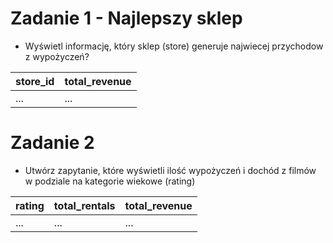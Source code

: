 # Zadanie 1 - Najlepszy sklep

- Wyświetl informację, który sklep (store) generuje najwiecej przychodow z wypożyczeń?


| store_id | total_revenue | 
| ---------- | --------- | 
| ... | ... | 

# Zadanie 2

- Utwórz zapytanie, które wyświetli ilość wypożyczeń i dochód z filmów w podziale na kategorie wiekowe (rating)


| rating | total_rentals | total_revenue | 
| ---------- | --------- | --------- |
| ...        | ...       | ... |